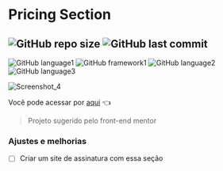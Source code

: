 # Pricing Section

![GitHub repo size](https://img.shields.io/github/repo-size/brinobruno/pricing-section?style=for-the-badge)
![GitHub last commit](https://img.shields.io/github/last-commit/brinobruno/pricing-section/main?style=for-the-badge)
---
![GitHub language1](https://img.shields.io/badge/JavaScript-323330?style=for-the-badge&logo=javascript&logoColor=F7DF1E)
![GitHub framework1](https://img.shields.io/badge/bootstrap-%23563D7C.svg?style=for-the-badge&logo=bootstrap&logoColor=white)
![GitHub language2](https://img.shields.io/badge/CSS3-1572B6?style=for-the-badge&logo=css3&logoColor=white)
![GitHub language3](https://img.shields.io/badge/HTML5-E34F26?style=for-the-badge&logo=html5&logoColor=white)

![Screenshot_4](https://user-images.githubusercontent.com/81701584/131588273-924f7df0-3e26-4108-9f50-66595f393f12.png)

Você pode acessar por [aqui] 👈

> Projeto sugerido pelo front-end mentor

### Ajustes e melhorias

- [ ] Criar um site de assinatura com essa seção

[aqui]: https://pricing-sec.vercel.app/
